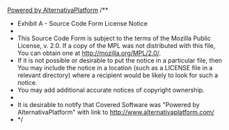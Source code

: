 [Powered by AlternativaPlatform](http://www.alternativaplatform.com)
/**
 * Exhibit A - Source Code Form License Notice
 *
 * This Source Code Form is subject to the terms of the Mozilla Public License, v. 2.0. If a copy of the MPL was not distributed with this file, You can obtain one at http://mozilla.org/MPL/2.0/.
 * If it is not possible or desirable to put the notice in a particular file, then You may include the notice in a location (such as a LICENSE file in a relevant directory) where a recipient would be likely to look for such a notice.
 * You may add additional accurate notices of copyright ownership.
 *
 * It is desirable to notify that Covered Software was "Powered by AlternativaPlatform" with link to http://www.alternativaplatform.com/ 
 * */

